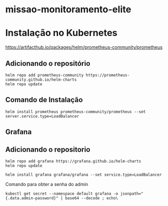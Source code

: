 # missao-monitoramento-elite


# Instalação no Kubernetes

https://artifacthub.io/packages/helm/prometheus-community/prometheus


## Adicionando o repositório

```
helm repo add prometheus-community https://prometheus-community.github.io/helm-charts
helm repo update
```

## Comando de Instalação

```
helm install prometheus prometheus-community/prometheus --set server.service.type=LoadBalancer
```

## Grafana 

## Adicionando o repositorio

```
helm repo add grafana https://grafana.github.io/helm-charts
helm repo update
```

```
helm install grafana grafana/grafana --set service.type=LoadBalancer
```

Comando para obter a senha do admin

```
kubectl get secret --namespace default grafana -o jsonpath="{.data.admin-password}" | base64 --decode ; echo\
```
